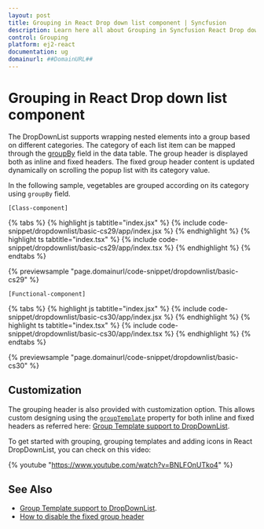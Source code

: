 ```yaml
---
layout: post
title: Grouping in React Drop down list component | Syncfusion
description: Learn here all about Grouping in Syncfusion React Drop down list component of Syncfusion Essential JS 2 and more.
control: Grouping 
platform: ej2-react
documentation: ug
domainurl: ##DomainURL##
---
```


# Grouping in React Drop down list component

The DropDownList supports wrapping nested elements into a group based on different categories. The category of each list item can be mapped through the [groupBy](https://ej2.syncfusion.com/react/documentation/api/drop-down-list/#fields) field in the data table. The group header is displayed both as inline and fixed headers. The fixed group header content
is updated dynamically on scrolling the popup list with its category value.

In the following sample, vegetables are grouped according on its category using `groupBy` field.

`[Class-component]`

{% tabs %}
{% highlight js tabtitle="index.jsx" %}
{% include code-snippet/dropdownlist/basic-cs29/app/index.jsx %}
{% endhighlight %}
{% highlight ts tabtitle="index.tsx" %}
{% include code-snippet/dropdownlist/basic-cs29/app/index.tsx %}
{% endhighlight %}
{% endtabs %}

 {% previewsample "page.domainurl/code-snippet/dropdownlist/basic-cs29" %}

`[Functional-component]`

{% tabs %}
{% highlight js tabtitle="index.jsx" %}
{% include code-snippet/dropdownlist/basic-cs30/app/index.jsx %}
{% endhighlight %}
{% highlight ts tabtitle="index.tsx" %}
{% include code-snippet/dropdownlist/basic-cs30/app/index.tsx %}
{% endhighlight %}
{% endtabs %}

 {% previewsample "page.domainurl/code-snippet/dropdownlist/basic-cs30" %}

## Customization

The grouping header is also provided with customization option. This allows custom designing using the [`groupTemplate`](https://ej2.syncfusion.com/react/documentation/api/drop-down-list/#grouptemplate) property for both inline and fixed headers as referred here: [Group Template support to DropDownList](./templates/#group-template).

To get started with grouping, grouping templates and adding icons in React DropDownList, you can check on this video:

{% youtube "https://www.youtube.com/watch?v=BNLFOnUTko4" %}

## See Also

* [Group Template support to DropDownList](./templates#group-template).
* [How to disable the fixed group header](./how-to/group-header)
